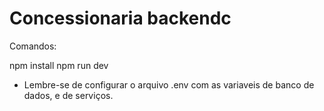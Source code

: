 # Concessionaria backendc

Comandos:

npm install
npm run dev

- Lembre-se de configurar o arquivo .env com as variaveis de banco de dados, e de serviços.
